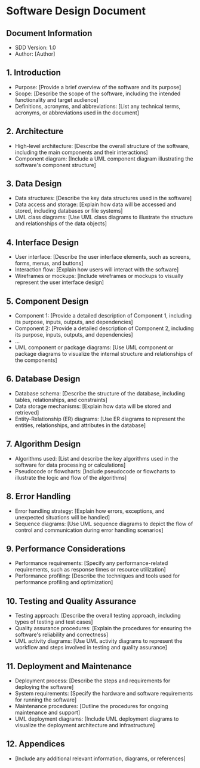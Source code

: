 # Software Design Document

## Document Information
- SDD Version: 1.0
- Author: [Author]

## 1. Introduction
- Purpose: [Provide a brief overview of the software and its purpose]
- Scope: [Describe the scope of the software, including the intended functionality and target audience]
- Definitions, acronyms, and abbreviations: [List any technical terms, acronyms, or abbreviations used in the document]

## 2. Architecture
- High-level architecture: [Describe the overall structure of the software, including the main components and their interactions]
- Component diagram: [Include a UML component diagram illustrating the software's component structure]

## 3. Data Design
- Data structures: [Describe the key data structures used in the software]
- Data access and storage: [Explain how data will be accessed and stored, including databases or file systems]
- UML class diagrams: [Use UML class diagrams to illustrate the structure and relationships of the data objects]

## 4. Interface Design
- User interface: [Describe the user interface elements, such as screens, forms, menus, and buttons]
- Interaction flow: [Explain how users will interact with the software]
- Wireframes or mockups: [Include wireframes or mockups to visually represent the user interface design]

## 5. Component Design
- Component 1: [Provide a detailed description of Component 1, including its purpose, inputs, outputs, and dependencies]
- Component 2: [Provide a detailed description of Component 2, including its purpose, inputs, outputs, and dependencies]
- ...
- UML component or package diagrams: [Use UML component or package diagrams to visualize the internal structure and relationships of the components]

## 6. Database Design
- Database schema: [Describe the structure of the database, including tables, relationships, and constraints]
- Data storage mechanisms: [Explain how data will be stored and retrieved]
- Entity-Relationship (ER) diagrams: [Use ER diagrams to represent the entities, relationships, and attributes in the database]

## 7. Algorithm Design
- Algorithms used: [List and describe the key algorithms used in the software for data processing or calculations]
- Pseudocode or flowcharts: [Include pseudocode or flowcharts to illustrate the logic and flow of the algorithms]

## 8. Error Handling
- Error handling strategy: [Explain how errors, exceptions, and unexpected situations will be handled]
- Sequence diagrams: [Use UML sequence diagrams to depict the flow of control and communication during error handling scenarios]

## 9. Performance Considerations
- Performance requirements: [Specify any performance-related requirements, such as response times or resource utilization]
- Performance profiling: [Describe the techniques and tools used for performance profiling and optimization]

## 10. Testing and Quality Assurance
- Testing approach: [Describe the overall testing approach, including types of testing and test cases]
- Quality assurance procedures: [Explain the procedures for ensuring the software's reliability and correctness]
- UML activity diagrams: [Use UML activity diagrams to represent the workflow and steps involved in testing and quality assurance]

## 11. Deployment and Maintenance
- Deployment process: [Describe the steps and requirements for deploying the software]
- System requirements: [Specify the hardware and software requirements for running the software]
- Maintenance procedures: [Outline the procedures for ongoing maintenance and support]
- UML deployment diagrams: [Include UML deployment diagrams to visualize the deployment architecture and infrastructure]

## 12. Appendices
- [Include any additional relevant information, diagrams, or references]

